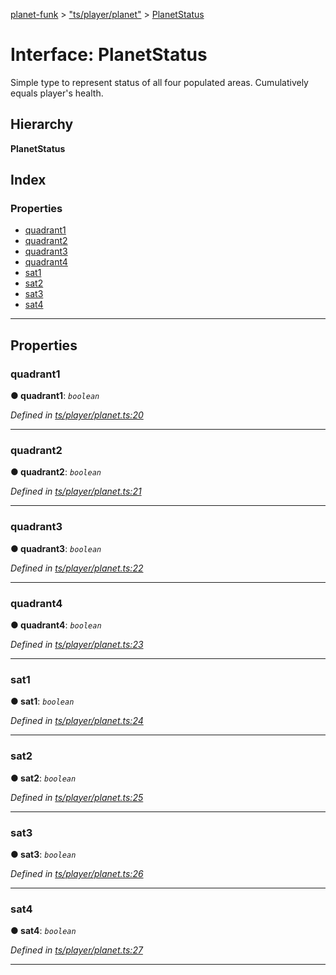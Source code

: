 [planet-funk](../README.md) > ["ts/player/planet"](../modules/_ts_player_planet_.md) > [PlanetStatus](../interfaces/_ts_player_planet_.planetstatus.md)

# Interface: PlanetStatus

Simple type to represent status of all four populated areas. Cumulatively equals player's health.

## Hierarchy

**PlanetStatus**

## Index

### Properties

* [quadrant1](_ts_player_planet_.planetstatus.md#quadrant1)
* [quadrant2](_ts_player_planet_.planetstatus.md#quadrant2)
* [quadrant3](_ts_player_planet_.planetstatus.md#quadrant3)
* [quadrant4](_ts_player_planet_.planetstatus.md#quadrant4)
* [sat1](_ts_player_planet_.planetstatus.md#sat1)
* [sat2](_ts_player_planet_.planetstatus.md#sat2)
* [sat3](_ts_player_planet_.planetstatus.md#sat3)
* [sat4](_ts_player_planet_.planetstatus.md#sat4)

---

## Properties

<a id="quadrant1"></a>

###  quadrant1

**● quadrant1**: *`boolean`*

*Defined in [ts/player/planet.ts:20](https://github.com/WilliamRADFunk/planet-funk/blob/4b09769/src/ts/player/planet.ts#L20)*

___
<a id="quadrant2"></a>

###  quadrant2

**● quadrant2**: *`boolean`*

*Defined in [ts/player/planet.ts:21](https://github.com/WilliamRADFunk/planet-funk/blob/4b09769/src/ts/player/planet.ts#L21)*

___
<a id="quadrant3"></a>

###  quadrant3

**● quadrant3**: *`boolean`*

*Defined in [ts/player/planet.ts:22](https://github.com/WilliamRADFunk/planet-funk/blob/4b09769/src/ts/player/planet.ts#L22)*

___
<a id="quadrant4"></a>

###  quadrant4

**● quadrant4**: *`boolean`*

*Defined in [ts/player/planet.ts:23](https://github.com/WilliamRADFunk/planet-funk/blob/4b09769/src/ts/player/planet.ts#L23)*

___
<a id="sat1"></a>

###  sat1

**● sat1**: *`boolean`*

*Defined in [ts/player/planet.ts:24](https://github.com/WilliamRADFunk/planet-funk/blob/4b09769/src/ts/player/planet.ts#L24)*

___
<a id="sat2"></a>

###  sat2

**● sat2**: *`boolean`*

*Defined in [ts/player/planet.ts:25](https://github.com/WilliamRADFunk/planet-funk/blob/4b09769/src/ts/player/planet.ts#L25)*

___
<a id="sat3"></a>

###  sat3

**● sat3**: *`boolean`*

*Defined in [ts/player/planet.ts:26](https://github.com/WilliamRADFunk/planet-funk/blob/4b09769/src/ts/player/planet.ts#L26)*

___
<a id="sat4"></a>

###  sat4

**● sat4**: *`boolean`*

*Defined in [ts/player/planet.ts:27](https://github.com/WilliamRADFunk/planet-funk/blob/4b09769/src/ts/player/planet.ts#L27)*

___

